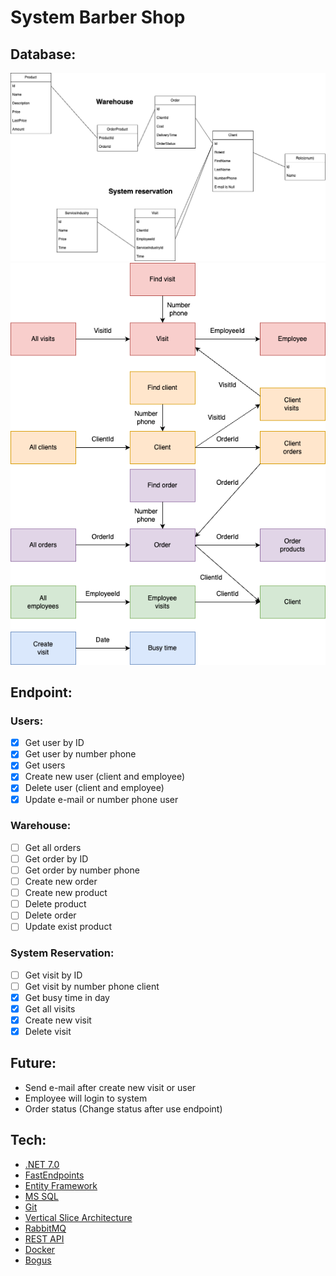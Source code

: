 # System Barber Shop
## Database:
![Database](Files/BarberShopDatabase.png)
![Flow frontend](Files/frontend.png)

## Endpoint:

### Users:

- [x] Get user by ID
- [x] Get user by number phone
- [x] Get users
- [x] Create new user (client and employee)
- [x] Delete user (client and employee)
- [x] Update e-mail or number phone user

### Warehouse:

- [ ] Get all orders
- [ ] Get order by ID
- [ ] Get order by number phone
- [ ] Create new order
- [ ] Create new product
- [ ] Delete product
- [ ] Delete order
- [ ] Update exist product

### System Reservation:

- [ ] Get visit by ID
- [ ] Get visit by number phone client
- [x] Get busy time in day
- [x] Get all visits
- [x] Create new visit
- [x] Delete visit

## Future:
- Send e-mail after create new visit or user
- Employee will login to system
- Order status (Change status after use endpoint)

## Tech:

* [.NET 7.0](https://dotnet.microsoft.com/en-us/download/dotnet/7.0)
* [FastEndpoints](https://fast-endpoints.com/)
* [Entity Framework](https://learn.microsoft.com/en-us/ef/)
* [MS SQL](https://www.microsoft.com/pl-pl/sql-server/sql-server-downloads)
* [Git](https://git-scm.com/)
* [Vertical Slice Architecture](https://code-maze.com/vertical-slice-architecture-aspnet-core/)
* [RabbitMQ](https://www.rabbitmq.com/)
* [REST API](https://www.ibm.com/pl-pl/cloud/learn/rest-apis)
* [Docker](https://www.docker.com/)
* [Bogus](https://github.com/bchavez/Bogus)

